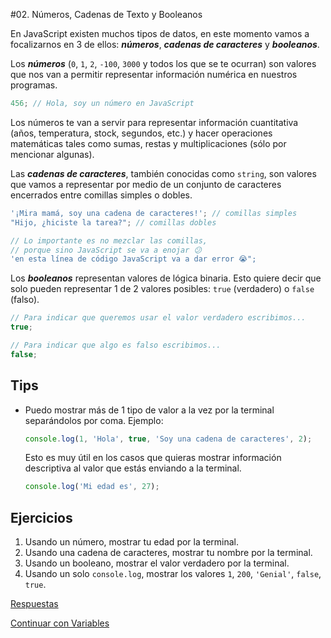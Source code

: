 #02. Números, Cadenas de Texto y Booleanos

En JavaScript existen muchos tipos de datos, en este momento vamos a focalizarnos en 3 de ellos: **_números_**, **_cadenas de caracteres_** y **_booleanos_**.

Los **_números_** (`0`, `1`, `2`, `-100`, `3000` y todos los que se te ocurran) son valores que nos van a permitir representar información numérica en nuestros programas.

```javascript
456; // Hola, soy un número en JavaScript
```

Los números te van a servir para representar información cuantitativa (años, temperatura, stock, segundos, etc.) y hacer operaciones matemáticas tales como sumas, restas y multiplicaciones (sólo por mencionar algunas).

Las **_cadenas de caracteres_**, también conocidas como `string`, son valores que vamos a representar por medio de un conjunto de caracteres encerrados entre comillas simples o dobles.

```javascript
'¡Mira mamá, soy una cadena de caracteres!'; // comillas simples
"Hijo, ¿hiciste la tarea?"; // comillas dobles

// Lo importante es no mezclar las comillas,
// porque sino JavaScript se va a enojar 😕
'en esta línea de código JavaScript va a dar error 😭";
```

Los **_booleanos_** representan valores de lógica binaria. Esto quiere decir que solo pueden representar 1 de 2 valores posibles: `true` (verdadero) o `false` (falso).

```javascript
// Para indicar que queremos usar el valor verdadero escribimos...
true;

// Para indicar que algo es falso escribimos...
false;
```

## Tips

* Puedo mostrar más de 1 tipo de valor a la vez por la terminal separándolos por coma. Ejemplo:

    ```javascript
    console.log(1, 'Hola', true, 'Soy una cadena de caracteres', 2);
    ```

    Esto es muy útil en los casos que quieras mostrar información descriptiva al valor que estás enviando a la terminal.

    ```javascript
    console.log('Mi edad es', 27);
    ```

## Ejercicios

1. Usando un número, mostrar tu edad por la terminal.
1. Usando una cadena de caracteres, mostrar tu nombre por la terminal.
1. Usando un booleano, mostrar el valor verdadero por la terminal.
1. Usando un solo `console.log`, mostrar los valores `1`, `200`, `'Genial'`, `false`, `true`.

[Respuestas](/respuestas/02.js)

[Continuar con Variables](/ejercicios/conceptuales/03.md)
